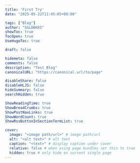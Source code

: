 ```yaml
---
title: 'First Try'
date: "2025-05-22T11:45:05+08:00"

tags: ["Blog"]
author: "SGLDBHXS"
showToc: true
TocOpen: true
UseHugoToc: true

draft: false

hidemeta: false
comments: false
description: "Test Blog"
canonicalURL: "https://canonical.url/to/page"

disableShare: false
disableHLJS: false
hideSummary: false
searchHidden: true

ShowReadingTime: true
ShowBreadCrumbs: true
ShowPostNavLinks: true
ShowWordCount: true
ShowRssButtonInSectionTermList: true

cover:
  image: "<image path/url>" # image path/url
  alt: "<alt text>" # alt text
  caption: "<text>" # display caption under cover
  relative: false # when using page bundles set this to true
  hidden: true # only hide on current single page
---
```

